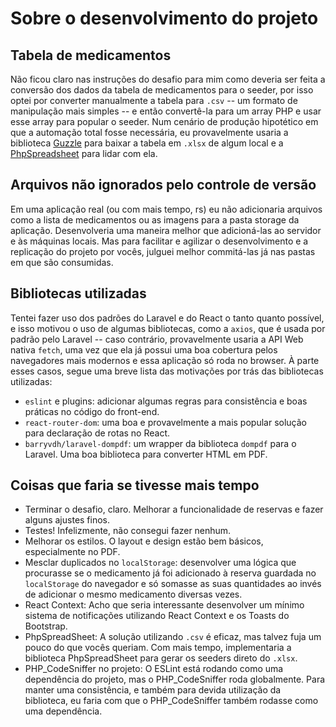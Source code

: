 # Sobre o desenvolvimento do projeto

## Tabela de medicamentos

Não ficou claro nas instruções do desafio para mim como deveria ser feita a conversão dos dados da tabela de medicamentos para o seeder, por isso optei por converter manualmente a tabela para `.csv` -- um formato de manipulação mais simples -- e então convertê-la para um array PHP e usar esse array para popular o seeder. Num cenário de produção hipotético em que a automação total fosse necessária, eu provavelmente usaria a biblioteca [Guzzle](https://github.com/guzzle/guzzle) para baixar a tabela em `.xlsx` de algum local e a [PhpSpreadsheet](https://github.com/PHPOffice/PhpSpreadsheet) para lidar com ela.

## Arquivos não ignorados pelo controle de versão

Em uma aplicação real (ou com mais tempo, rs) eu não adicionaria arquivos como a lista de medicamentos ou as imagens para a pasta storage da aplicação. Desenvolveria uma maneira melhor que adicioná-las ao servidor e às máquinas locais. Mas para facilitar e agilizar o desenvolvimento e a replicação do projeto por vocês, julguei melhor commitá-las já nas pastas em que são consumidas.

## Bibliotecas utilizadas

Tentei fazer uso dos padrões do Laravel e do React o tanto quanto possível, e isso motivou o uso de algumas bibliotecas, como a `axios`, que é usada por padrão pelo Laravel -- caso contrário, provavelmente usaria a API Web nativa `fetch`, uma vez que ela já possui uma boa cobertura pelos navegadores mais modernos e essa aplicação só roda no browser. À parte esses casos, segue uma breve lista das motivações por trás das bibliotecas utilizadas:

- `eslint` e plugins: adicionar algumas regras para consistência e boas práticas no código do front-end.
- `react-router-dom`: uma boa e provavelmente a mais popular solução para declaração de rotas no React.
- `barryvdh/laravel-dompdf`: um wrapper da biblioteca `dompdf` para o Laravel. Uma boa biblioteca para converter HTML em PDF.

## Coisas que faria se tivesse mais tempo

- Terminar o desafio, claro. Melhorar a funcionalidade de reservas e fazer alguns ajustes finos.
- Testes! Infelizmente, não consegui fazer nenhum.
- Melhorar os estilos. O layout e design estão bem básicos, especialmente no PDF.
- Mesclar duplicados no `localStorage`: desenvolver uma lógica que procurasse se o medicamento já foi adicionado à reserva guardada no `localStorage` do navegador e só somasse as suas quantidades ao invés de adicionar o mesmo medicamento diversas vezes.
- React Context: Acho que seria interessante desenvolver um mínimo sistema de notificações utilizando React Context e os Toasts do Bootstrap.
- PhpSpreadSheet: A solução utilizando `.csv` é eficaz, mas talvez fuja um pouco do que vocês queriam. Com mais tempo, implementaria a biblioteca PhpSpreadSheet para gerar os seeders direto do `.xlsx`.
- PHP_CodeSniffer no projeto: O ESLint está rodando como uma dependência do projeto, mas o PHP_CodeSniffer roda globalmente. Para manter uma consistência, e também para devida utilização da biblioteca, eu faria com que o PHP_CodeSniffer também rodasse como uma dependência.
